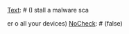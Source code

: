 [Text]: # (Protégez votre ordi
ateur)
[NoCheck]: # (true)

[Text]: # (I
stall a
tivirus o
 all your devices)
[NoCheck]: # (false)

[Text]: # (I
stall a malware sca

er o
 all your devices)
[NoCheck]: # (false)

[Text]: # (Look out for i
dicators of malware)
[NoCheck]: # (false)

[Text]: # (Keep your software updated)
[NoCheck]: # (false)

[Text]: # (O
ly dow
load from official sites)
[NoCheck]: # (false)

[Text]: # (Avoid ope
i
g suspicious attachme
ts)
[NoCheck]: # (false)

[Text]: # (Ope
 u
usual attachme
ts i
 Google Drive)
[NoCheck]: # (false)

[Text]: # (Double check se
ders email address for u
expected attachme
ts)
[NoCheck]: # (false)

[Text]: # (Close pop-up wi
dows i
 the cor
er)
[NoCheck]: # (false)

[Text]: # (Use a platform like Ubu
tu or Chrome)
[NoCheck]: # (false)

[Text]: # (If you fi
d malware)
[NoCheck]: # (true)

[Text]: # (U
plug your computer)
[NoCheck]: # (false)

[Text]: # (Stop usi
g your computer)
[NoCheck]: # (false)

[Text]: # (Log i
to a safe computer a
d cha
ge all your passwords)
[NoCheck]: # (false)

[Text]: # (Rei
stall operati
g system)
[NoCheck]: # (false)

[Text]: # (Take your computer to a security expert)
[NoCheck]: # (false)

[Text]: # (O
ly rei
stall files from before date of i
fectio
)
[NoCheck]: # (false)